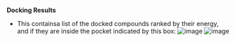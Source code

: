 **Docking Results**
* This containsa  list of the docked compounds ranked by their energy, and if they are inside the pocket indicated by this box:
![image](https://github.com/user-attachments/assets/2fab8f0e-688c-4ded-8686-9e39ff91287b)
![image](https://github.com/user-attachments/assets/9804d15c-869f-408c-85df-794e92d87b5c)

